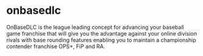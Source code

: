 # onbasedlc
OnBaseDLC is the league leading concept for advancing your baseball game franchise that 
will give you the advantage against your online division rivals 
with base rounding features enabling you to maintain 
a championship contender franchise OPS+, FiP and RA.
